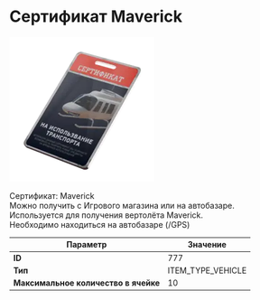 # Сертификат Maverick

![Item Image](../img/777.webp?raw=true)

Сертификат: Maverick<br>Можно получить с Игрового магазина или на автобазаре.<br>Используется для получения вертолёта Maverick.<br>Необходимо находиться на автобазаре (/GPS)


| Параметр | Значение |
|----------|----------|
| **ID** | 777 |
| **Тип** | ITEM_TYPE_VEHICLE |
| **Максимальное количество в ячейке** | 10 |

